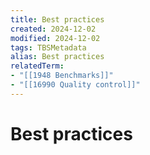 ```yaml
---
title: Best practices
created: 2024-12-02
modified: 2024-12-02
tags: TBSMetadata
alias: Best practices
relatedTerm:
- "[[1948 Benchmarks]]"
- "[[16990 Quality control]]"
---
```

# Best practices
